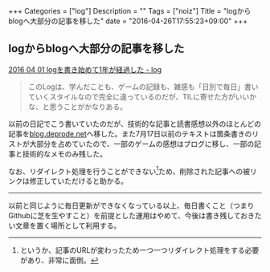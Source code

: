 +++
Categories = ["log"]
Description = ""
Tags = ["noiz"]
Title = "logからblogへ大部分の記事を移した"
date = "2016-04-26T17:55:23+09:00"
+++

## logからblogへ大部分の記事を移した
[2016 04 01 logを書き始めて1年が経過した - log](http://log.deprode.net/logs/2016-04-01/)

> このLogは、学んだことも、ゲームの記録も、雑感も「日別で毎日」書いていくスタイルなので完全に違っているのだが、TILに寄せた方がいいかな、と思うことがかなりある。

以前の日記でこう書いていたのだが、技術的な記事と読書感想以外のほとんどの記事を[blog.deprode.net](http://blog.deprode.net/)へ移した。また7月17日以前のテキストは箇条書きのリストが大部分を占めていたので、一部のゲームの感想はブログに移し、一部の記事と技術的なメモのみ残した。

なお、リダイレクト処理を行うことができない[^1]ため、削除された記事への被リンクは修正していただけると助かる。

[^1]: というか、記事のURLが変わったため一つ一つリダイレクト処理をする必要があり、非常に面倒。

----

以前と同じように毎日更新ができなくなっている以上、毎日書くこと（つまりGithubに芝を生やすこと）を前提とした運用はやめて、今後は書き残しておきたい文章を置く場所として利用する。
